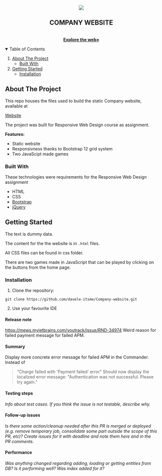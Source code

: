 <!-- INTRODUCTION -->
<br />
<p align="center">
     <a href="https://davele-itsme.github.io/Company-website/">
    <img src="https://user-images.githubusercontent.com/42817904/116983945-fba1fa80-acca-11eb-9367-b227f0fec687.png"/>
    </a>
  <h2 align="center">COMPANY WEBSITE</h2>
  <p align="center">
    <br />
    <a href="https://davele-itsme.github.io/Company-website/"><strong>Explore the web»</strong></a>
    <br />
  </p>
</p>

<!-- TABLE OF CONTENTS -->
<details open="open">
  <summary>Table of Contents</summary>
  <ol>
    <li>
      <a href="#about-the-project">About The Project</a>
      <ul>
        <li><a href="#built-with">Built With</a></li>
      </ul>
    </li>
    <li>
      <a href="#getting-started">Getting Started</a>
      <ul>
        <li><a href="#installation">Installation</a></li>
      </ul>
    </li>
  </ol>
</details>

<!-- ABOUT THE PROJECT -->
## About The Project

This repo houses the files used to build the static Company website, available at 

[Website](https://davele-itsme.github.io/Company-website/)

The project was built for Responsive Web Design course as assignment.

<strong>Features:</strong>
* Static website
* Responsivness thanks to Bootstrap 12 grid system
* Two JavaScipt made games 

### Built With

These technologies were requirements for the Responsive Web Design assignment

* HTML
* CSS
* [Bootstrap](https://getbootstrap.com/)
* [jQuery](https://jquery.com/)

<!-- GETTING STARTED -->
## Getting Started

The text is dummy data. 

The content for the the website is in `.html` files.

All CSS files can be found in css folder.

There are two games made in JavaScript that can be played by clicking on the buttons from the home page.

### Installation

1. Clone the repository:
```
git clone https://github.com/davele-itsme/Company-website.git
```
2. Use your favourite IDE



#### Release note

https://mews.myjetbrains.com/youtrack/issue/RND-34974 Weird reason for failed payment message for failed APM.

#### Summary

Display more concrete error message for failed APM in the Commander. Instead of
>  "Charge failed with 'Payment failed' error"
Should now display the localized error message: 
> "Authentication was not successful. Please try again."
 
#### Testing steps

*Info about test cases. If you think the issue is not testable, describe why.*

#### Follow-up issues

*Is there some action/cleanup needed after this PR is merged or deployed (e.g. remove temporary job, consolidate some part outside the scope of this PR, etc)? Create issues for it with deadline and note them here and in the PR comments.*

#### Performance

*Was anything changed regarding adding, loading or getting entities from DB? Is it performing well? Was index added for it?*


